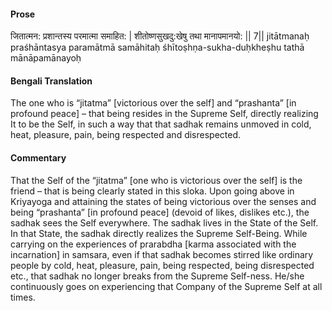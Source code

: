 #### Prose 

जितात्मन: प्रशान्तस्य परमात्मा समाहित: |
शीतोष्णसुखदु:खेषु तथा मानापमानयो: || 7||
jitātmanaḥ praśhāntasya paramātmā samāhitaḥ
śhītoṣhṇa-sukha-duḥkheṣhu tathā mānāpamānayoḥ

 #### Bengali Translation 

The one who is “jitatma” [victorious over the self] and “prashanta” [in profound peace] – that being resides in the Supreme Self, directly realizing It to be the Self, in such a way that that sadhak remains unmoved in cold, heat, pleasure, pain, being respected and disrespected.

 #### Commentary 

That the Self of the “jitatma” [one who is victorious over the self] is the friend – that is being clearly stated in this sloka. Upon going above in Kriyayoga and attaining the states of being victorious over the senses and being “prashanta” [in profound peace] (devoid of likes, dislikes etc.), the sadhak sees the Self everywhere. The sadhak lives in the State of the Self. In that State, the sadhak directly realizes the Supreme Self-Being. While carrying on the experiences of prarabdha [karma associated with the incarnation] in samsara, even if that sadhak becomes stirred like ordinary people by cold, heat, pleasure, pain, being respected, being disrespected etc., that sadhak no longer breaks from the Supreme Self-ness. He/she continuously goes on experiencing that Company of the Supreme Self at all times.
